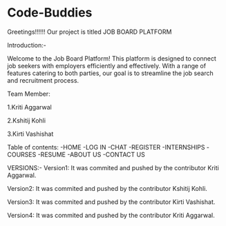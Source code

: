 # Code-Buddies
Greetings!!!!!!
Our project is titled JOB BOARD PLATFORM

Introduction:-


Welcome to the Job Board Platform! This platform is designed to connect job seekers with employers efficiently and effectively. With a range of features catering to both parties, our goal is to streamline the job search and recruitment process.

Team Member:

1.Kriti Aggarwal

2.Kshitij Kohli

3.Kirti Vashishat


Table of contents:
-HOME
-LOG IN
-CHAT
-REGISTER
-INTERNSHIPS
-COURSES
-RESUME
-ABOUT US
-CONTACT US

VERSIONS:-
Version1: It was commited and pushed by the contributor Kriti Aggarwal.


Version2: It was commited and pushed by the contributor Kshitij Kohli.


Version3: It was commited and pushed by the contributor Kirti Vashishat.


Version4: It was commited and pushed by the contributor Kriti Aggarwal.


